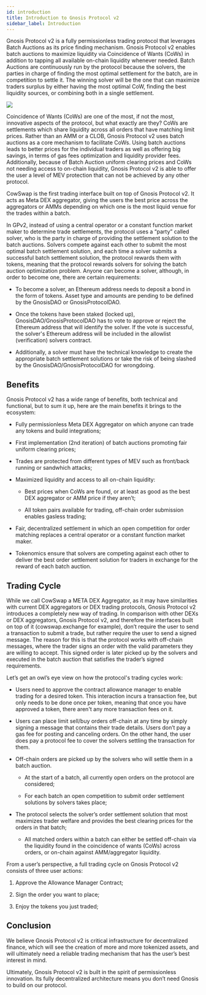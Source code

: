 ```yaml
---
id: introduction
title: Introduction to Gnosis Protocol v2
sidebar_label: Introduction
---
```


Gnosis Protocol v2 is a fully permissionless trading protocol that leverages Batch Auctions as its price finding mechanism. Gnosis Protocol v2 enables batch auctions to maximize liquidity via Coincidence of Wants (CoWs) in addition to tapping all available on-chain liquidity whenever needed. Batch Auctions are continuously run by the protocol because the solvers, the parties in charge of finding the most optimal settlement for the batch, are in competition to settle it. The winning solver will be the one that can maximize traders surplus by either having the most optimal CoW, finding the best liquidity sources, or combining both in a single settlement.

<img src="/protocol/docs/assets/GParchitecture.png">

Coincidence of Wants (CoWs) are one of the most, if not the most, innovative aspects of the protocol, but what exactly are they? CoWs are settlements which share liquidity across all orders that have matching limit prices. Rather than an AMM or a CLOB, Gnosis Protocol v2 uses batch auctions as a core mechanism to facilitate CoWs. Using batch auctions leads to better prices for the individual traders as well as offering big savings, in terms of gas fees optimization and liquidity provider fees. Additionally, because of Batch Auction uniform clearing prices and CoWs not needing access to on-chain liquidity, Gnosis Protocol v2 is able to offer the user a level of MEV protection that can not be achieved by any other protocol. 

CowSwap is the first trading interface built on top of Gnosis Protocol v2. It acts as Meta DEX aggregator, giving the users the best price across the aggregators or AMMs depending on which one is the most liquid venue for the trades within a batch. 

In GPv2, instead of using a central operator or a constant function market maker to determine trade settlements, the protocol uses a “party” called solver, who is the party in charge of providing the settlement solution to the batch auctions. Solvers compete against each other to submit the most optimal batch settlement solution, and each time a solver submits a successful batch settlement solution, the protocol rewards them with tokens, meaning that the protocol rewards solvers for solving the batch auction optimization problem. Anyone can become a solver, although, in order to become one, there are certain requirements:

-   To become a solver, an Ethereum address needs to deposit a bond in the form of tokens. Asset type and amounts are pending to be defined by the GnosisDAO or GnosisProtocolDAO.

-   Once the tokens have been staked (locked up), GnosisDAO/GnosisProtocolDAO has to vote to approve or reject the Ethereum address that will identify the solver. If the vote is successful, the solver's Ethereum address will be included in the allowlist (verification) solvers contract. 

-   Additionally, a solver must have the technical knowledge to create the appropriate batch settlement solutions or take the risk of being slashed by the GnosisDAO/GnosisProtocolDAO for wrongdoing.

Benefits
--------

Gnosis Protocol v2 has a wide range of benefits, both technical and functional, but to sum it up, here are the main benefits it brings to the ecosystem:

-   Fully permissionless Meta DEX Aggregator on which anyone can trade any tokens and build integrations;

-   First implementation (2nd iteration) of batch auctions promoting fair uniform clearing prices;

-   Trades are protected from different types of MEV such as front/back running or sandwhich attacks;

-   Maximized liquidity and access to all on-chain liquidity:

    -   Best prices when CoWs are found, or at least as good as the best DEX aggregator or AMM price if they aren’t;

    -   All token pairs available for trading, off-chain order submission enables gasless trading;

-   Fair, decentralized settlement in which an open competition for order matching replaces a central operator or a constant function market maker.

-   Tokenomics ensure that solvers are competing against each other to deliver the best order settlement solution for traders in exchange for the reward of each batch auction.

Trading Cycle
-------------

While we call CowSwap a META DEX Aggregator, as it may have similarities with current DEX aggregators or DEX trading protocols, Gnosis Protocol v2 introduces a completely new way of trading. In comparison with other DEXs or DEX aggregators, Gnosis Protocol v2, and therefore the interfaces built on top of it (cowswap.exchange for example), don’t require the user to send a transaction to submit a trade, but rather require the user to send a signed message. The reason for this is that the protocol works with off-chain messages, where the trader signs an order with the valid parameters they are willing to accept. This signed order is later picked up by the solvers and executed in the batch auction that satisfies the trader’s signed requirements. 

Let’s get an owl’s eye view on how the protocol's trading cycles work:

-   Users need to approve the contract allowance manager to enable trading for a desired token. This interaction incurs a transaction fee, but only needs to be done once per token, meaning that once you have approved a token, there aren't any more transaction fees on it.

-   Users can place limit sell/buy orders off-chain at any time by simply signing a message that contains their trade details. Users don’t pay a gas fee for posting and canceling orders. On the other hand, the user does pay a protocol fee to cover the solvers settling the transaction for them.

-   Off-chain orders are picked up by the solvers who will settle them in a batch auction.

    -   At the start of a batch, all currently open orders on the protocol are considered;

    -   For each batch an open competition to submit order settlement solutions by solvers takes place;

-   The protocol selects the solver’s order settlement solution that most maximizes trader welfare and provides the best clearing prices for the orders in that batch;

    -   All matched orders within a batch can either be settled off-chain via the liquidity found in the coincidence of wants (CoWs) across orders, or on-chain against AMM/aggregator liquidity.

From a user’s perspective, a full trading cycle on Gnosis Protocol v2 consists of three user actions: 

1.  Approve the Allowance Manager Contract;

2.  Sign the order you want to place;

3.  Enjoy the tokens you just traded;

Conclusion
----------

We believe Gnosis Protocol v2 is critical infrastructure for decentralized finance, which will see the creation of more and more tokenized assets, and will ultimately need a reliable trading mechanism that has the user’s best interest in mind. 

Ultimately, Gnosis Protocol v2 is built in the spirit of permissionless innovation. Its fully decentralized architecture means you don’t need Gnosis to build on our protocol. 
